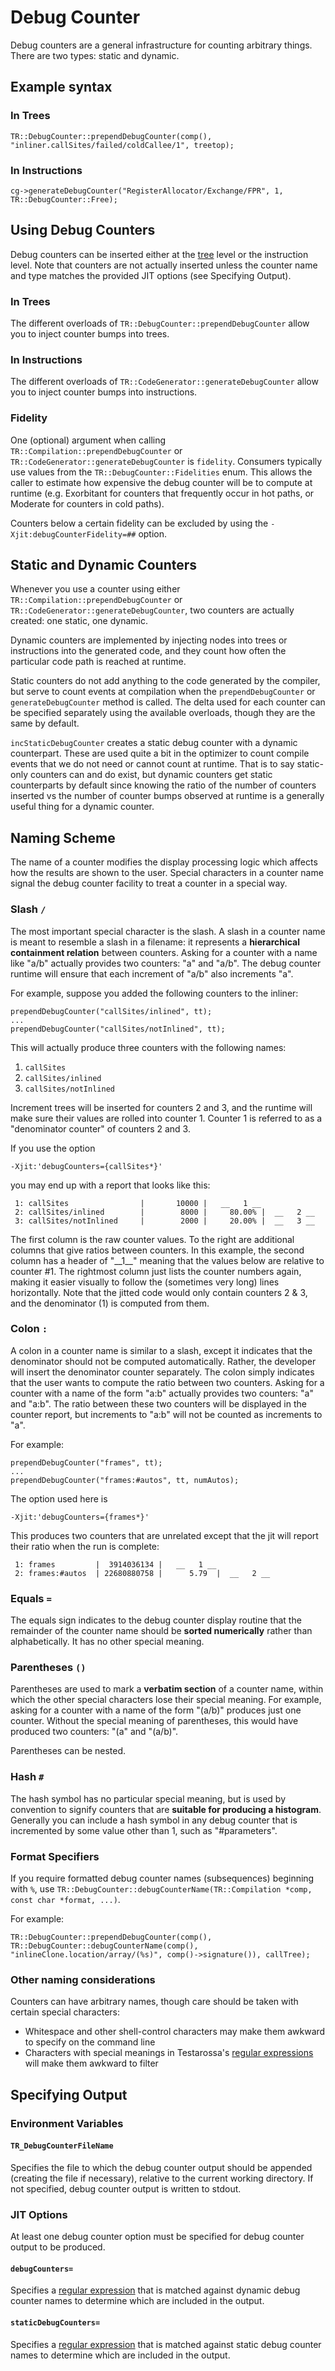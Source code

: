 <!--
Copyright (c) 2016, 2017 IBM Corp. and others

This program and the accompanying materials are made available under
the terms of the Eclipse Public License 2.0 which accompanies this
distribution and is available at https://www.eclipse.org/legal/epl-2.0/
or the Apache License, Version 2.0 which accompanies this distribution and
is available at https://www.apache.org/licenses/LICENSE-2.0.

This Source Code may also be made available under the following
Secondary Licenses when the conditions for such availability set
forth in the Eclipse Public License, v. 2.0 are satisfied: GNU
General Public License, version 2 with the GNU Classpath 
Exception [1] and GNU General Public License, version 2 with the
OpenJDK Assembly Exception [2].

[1] https://www.gnu.org/software/classpath/license.html
[2] http://openjdk.java.net/legal/assembly-exception.html

SPDX-License-Identifier: EPL-2.0 OR Apache-2.0 OR GPL-2.0 WITH Classpath-exception-2.0 OR LicenseRef-GPL-2.0 WITH Assembly-exception
-->

# Debug Counter

Debug counters are a general infrastructure for counting arbitrary things. There are two types: static and dynamic.

## Example syntax

### In Trees
```
TR::DebugCounter::prependDebugCounter(comp(), "inliner.callSites/failed/coldCallee/1", treetop);
```

### In Instructions
```
cg->generateDebugCounter("RegisterAllocator/Exchange/FPR", 1, TR::DebugCounter::Free);
```

## Using Debug Counters

Debug counters can be inserted either at the [tree](../../doc/compiler/il/IntroToTrees.md) level or the instruction level. Note that counters are not actually inserted unless the counter name and type matches the provided JIT options (see Specifying Output).

### In Trees

The different overloads of `TR::DebugCounter::prependDebugCounter` allow you to inject counter bumps into trees.

### In Instructions

The different overloads of `TR::CodeGenerator::generateDebugCounter` allow you to inject counter bumps into instructions.

### Fidelity

One (optional) argument when calling `TR::Compilation::prependDebugCounter` or `TR::CodeGenerator::generateDebugCounter` is `fidelity`. Consumers typically use values from the `TR::DebugCounter::Fidelities` enum. This allows the caller to estimate how expensive the debug counter will be to compute at runtime (e.g. Exorbitant for counters that frequently occur in hot paths, or Moderate for counters in cold paths).

Counters below a certain fidelity can be excluded by using the `-Xjit:debugCounterFidelity=##` option.

## Static and Dynamic Counters

Whenever you use a counter using either `TR::Compilation::prependDebugCounter` or `TR::CodeGenerator::generateDebugCounter`, two counters are actually created: one static, one dynamic.

Dynamic counters are implemented by injecting nodes into trees or instructions into the generated code, and they count how often the particular code path is reached at runtime.

Static counters do not add anything to the code generated by the compiler, but serve to count events at compilation when the `prependDebugCounter` or `generateDebugCounter` method is called. The delta used for each counter can be specified separately using the available overloads, though they are the same by default.

`incStaticDebugCounter` creates a static debug counter with a dynamic counterpart. These are used quite a bit in the optimizer to count compile events that we do not need or cannot count at runtime. That is to say static-only counters can and do exist, but dynamic counters get static counterparts by default since knowing the ratio of the number of counters inserted vs the number of counter bumps observed at runtime is a generally useful thing for a dynamic counter.

## Naming Scheme

The name of a counter modifies the display processing logic which affects how the results are shown to the user. Special characters in a counter name signal the debug counter facility to treat a counter in a special way.

### Slash `/`

The most important special character is the slash. A slash in a counter name is meant to resemble a slash in a filename: it represents a **hierarchical containment relation** between counters. Asking for a counter with a name like "a/b" actually provides two counters: "a" and "a/b". The debug counter runtime will ensure that each increment of "a/b" also increments "a".

For example, suppose you added the following counters to the inliner:

```
prependDebugCounter("callSites/inlined", tt);
...
prependDebugCounter("callSites/notInlined", tt);
```

This will actually produce three counters with the following names:

1. `callSites`
2. `callSites/inlined`
3. `callSites/notInlined`

Increment trees will be inserted for counters 2 and 3, and the runtime will make sure their values are rolled into counter 1. Counter 1 is referred to as a "denominator counter" of counters 2 and 3.

If you use the option
```
-Xjit:'debugCounters={callSites*}'
```
you may end up with a report that looks like this: 

```
 1: callSites                |       10000 |   __   1 __
 2: callSites/inlined        |        8000 |     80.00% |  __   2 __
 3: callSites/notInlined     |        2000 |     20.00% |  __   3 __
```

The first column is the raw counter values. To the right are additional columns that give ratios between counters. In this example, the second column has a header of "\_\_1\_\_" meaning that the values below are relative to counter #1. The rightmost column just lists the counter numbers again, making it easier visually to follow the (sometimes very long) lines horizontally. Note that the jitted code would only contain counters 2 & 3, and the denominator (1) is computed from them.

### Colon `:`

A colon in a counter name is similar to a slash, except it indicates that the denominator should not be computed automatically. Rather, the developer will insert the denominator counter separately. The colon simply indicates that the user wants to compute the ratio between two counters. Asking for a counter with a name of the form "a:b" actually provides two counters: "a" and "a:b". The ratio between these two counters will be displayed in the counter report, but increments to "a:b" will not be counted as increments to "a".

For example:

```
prependDebugCounter("frames", tt);
...
prependDebugCounter("frames:#autos", tt, numAutos);
```

The option used here is
```
-Xjit:'debugCounters={frames*}'
```

This produces two counters that are unrelated except that the jit will report their ratio when the run is complete:

```
 1: frames         |  3914036134 |   __   1 __
 2: frames:#autos  | 22680880758 |      5.79  |  __   2 __
```

### Equals `=`

The equals sign indicates to the debug counter display routine that the remainder of the counter name should be **sorted numerically** rather than alphabetically. It has no other special meaning.

### Parentheses `()`

Parentheses are used to mark a **verbatim section** of a counter name, within which the other special characters lose their special meaning. For example, asking for a counter with a name of the form "(a/b)" produces just one counter. Without the special meaning of parentheses, this would have produced two counters: "(a" and "(a/b)".

Parentheses can be nested.

### Hash `#`

The hash symbol has no particular special meaning, but is used by convention to signify counters that are **suitable for producing a histogram**. Generally you can include a hash symbol in any debug counter that is incremented by some value other than 1, such as "#parameters".

### Format Specifiers

If you require formatted debug counter names (subsequences) beginning with `%`, use `TR::DebugCounter::debugCounterName(TR::Compilation *comp, const char *format, ...)`.

For example:

```
TR::DebugCounter::prependDebugCounter(comp(), TR::DebugCounter::debugCounterName(comp(), "inlineClone.location/array/(%s)", comp()->signature()), callTree);
```

### Other naming considerations

Counters can have arbitrary names, though care should be taken with certain special characters:

* Whitespace and other shell-control characters may make them awkward to specify on the command line
* Characters with special meanings in Testarossa's [regular expressions](../../doc/compiler/regular_expression/Regular_Expression.md) will make them awkward to filter

## Specifying Output

### Environment Variables

#### `TR_DebugCounterFileName`

Specifies the file to which the debug counter output should be appended (creating the file if necessary), relative to the current working directory. If not specified, debug counter output is written to stdout.

### JIT Options

At least one debug counter option must be specified for debug counter output to be produced.

#### `debugCounters=`

Specifies a [regular expression](../../doc/compiler/regular_expression/Regular_Expression.md) that is matched against dynamic debug counter names to determine which are included in the output.

#### `staticDebugCounters=`

Specifies a [regular expression](../../doc/compiler/regular_expression/Regular_Expression.md) that is matched against static debug counter names to determine which are included in the output.
